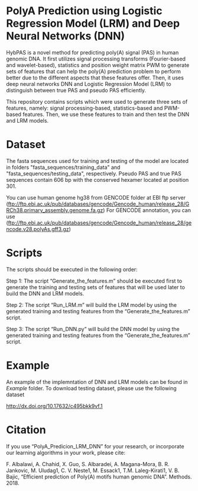 
# PolyA Prediction using Logistic Regression Model (LRM) and Deep Neural Networks (DNN)

HybPAS is a novel method for predicting poly(A) signal (PAS) in human genomic DNA. It first utilizes signal processing transforms (Fourier-based and wavelet-based), statistics and position weight matrix PWM to generate sets of features that can help the poly(A) prediction problem to perform better due to the different aspects that these features offer. Then, it uses deep neural networks DNN and Logistic Regression Model (LRM) to distinguish between true PAS and pseudo PAS efficiently.  

This repository contains scripts which were used to generate three sets of features, namely: signal processing-based, statistics-based and PWM-based features. Then, we use these features to train and then test the DNN and LRM models.


#  Dataset

The fasta sequences used for training and testing of the model are located in folders "fasta_sequences/training_data" and "fasta_sequences/testing_data", respectively. Pseudo PAS and true PAS sequences contain 606 bp with the conserved hexamer located at position 301.

You can use human genome hg38 from GENCODE folder at EBI ftp server
(ftp://ftp.ebi.ac.uk/pub/databases/gencode/Gencode_human/release_28/GRCh38.primary_assembly.genome.fa.gz)
For GENCODE annotation, you can use
(ftp://ftp.ebi.ac.uk/pub/databases/gencode/Gencode_human/release_28/gencode.v28.polyAs.gff3.gz) 


# Scripts

The scripts should be executed in the following order: 

Step 1: The script “Generate_the_features.m” should be executed first to generate the training and testing sets of features that will be used later to build the DNN and LRM models. 

Step 2: The script “Run_LRM.m” will build the LRM model by using the generated training and testing features from the “Generate_the_features.m” script.   

Step 3: The script “Run_DNN.py” will build the DNN model by using the generated training and testing features from the “Generate_the_features.m” script. 



# Example

An example of the implemntation of DNN and LRM models can be found in *Example* folder. To download testing dataset, please use the following dataset

http://dx.doi.org/10.17632/c495bkk9vf.1

# Citation

If you use “PolyA_Predicion_LRM_DNN” for your research, or incorporate our learning algorithms in your work, please cite:

F. Albalawi, A. Chahid, X. Guo, S. Albaradei, A. Magana-Mora, B. R. Jankovic, M. Uludag1, C. V. Neste1, M. Essack1, T.M. Laleg-Kirati1, V. B. Bajic, “Efficient prediction of Poly(A) motifs human genomic DNA”. Methods. 2018. 



